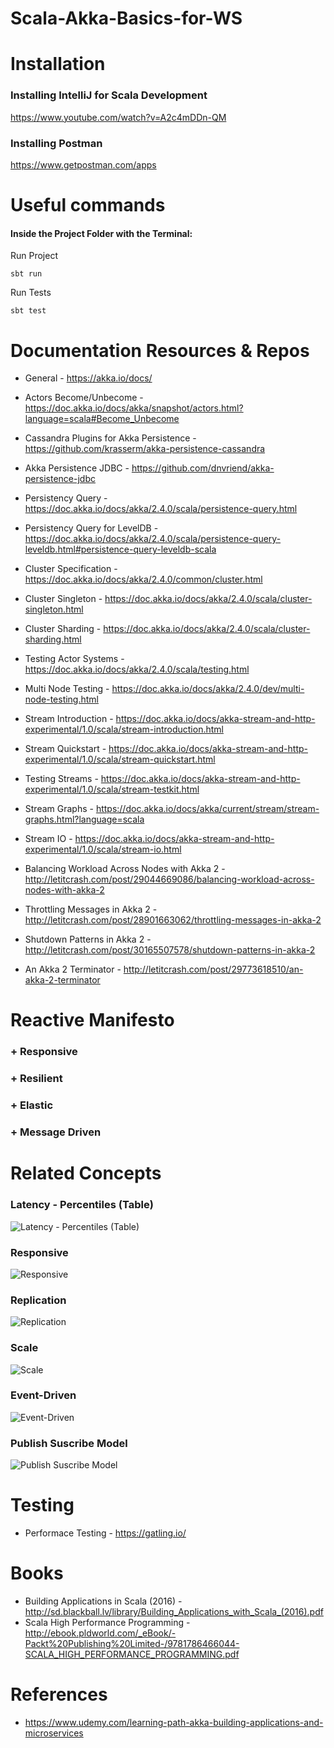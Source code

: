 # Scala-Akka-Basics-for-WS

# Installation 
### Installing IntelliJ for Scala Development
https://www.youtube.com/watch?v=A2c4mDDn-QM
### Installing Postman
https://www.getpostman.com/apps

# Useful commands
#### Inside the Project Folder with the Terminal:

Run Project
```
sbt run
```
Run Tests
```
sbt test
```

# Documentation Resources & Repos
- General                                     - https://akka.io/docs/
- Actors Become/Unbecome                      - https://doc.akka.io/docs/akka/snapshot/actors.html?language=scala#Become_Unbecome

- Cassandra Plugins for Akka Persistence      - https://github.com/krasserm/akka-persistence-cassandra 
- Akka Persistence JDBC                       - https://github.com/dnvriend/akka-persistence-jdbc
- Persistency Query                           - https://doc.akka.io/docs/akka/2.4.0/scala/persistence-query.html
- Persistency Query for LevelDB               - https://doc.akka.io/docs/akka/2.4.0/scala/persistence-query-leveldb.html#persistence-query-leveldb-scala

- Cluster Specification                       - https://doc.akka.io/docs/akka/2.4.0/common/cluster.html
- Cluster Singleton                           - https://doc.akka.io/docs/akka/2.4.0/scala/cluster-singleton.html
- Cluster Sharding                            - https://doc.akka.io/docs/akka/2.4.0/scala/cluster-sharding.html

- Testing Actor Systems                       - https://doc.akka.io/docs/akka/2.4.0/scala/testing.html
- Multi Node Testing                          - https://doc.akka.io/docs/akka/2.4.0/dev/multi-node-testing.html

- Stream Introduction                         - https://doc.akka.io/docs/akka-stream-and-http-experimental/1.0/scala/stream-introduction.html
- Stream Quickstart                           - https://doc.akka.io/docs/akka-stream-and-http-experimental/1.0/scala/stream-quickstart.html
- Testing Streams                             - https://doc.akka.io/docs/akka-stream-and-http-experimental/1.0/scala/stream-testkit.html
- Stream Graphs                               - https://doc.akka.io/docs/akka/current/stream/stream-graphs.html?language=scala
- Stream IO                                   - https://doc.akka.io/docs/akka-stream-and-http-experimental/1.0/scala/stream-io.html

- Balancing Workload Across Nodes with Akka 2 - http://letitcrash.com/post/29044669086/balancing-workload-across-nodes-with-akka-2
- Throttling Messages in Akka 2               - http://letitcrash.com/post/28901663062/throttling-messages-in-akka-2
- Shutdown Patterns in Akka 2                 - http://letitcrash.com/post/30165507578/shutdown-patterns-in-akka-2
- An Akka 2 Terminator                        - http://letitcrash.com/post/29773618510/an-akka-2-terminator

# Reactive Manifesto
### + Responsive
### + Resilient
### + Elastic
### + Message Driven

# Related Concepts

### Latency - Percentiles (Table)
![Latency - Percentiles (Table)](https://lh3.googleusercontent.com/245m6AnfDysvD1qBytYbA1do29obr5Ka2IZlWL4sgywIEngUT13cYzlexqcnZMsU1FtTvf5Npz38hKEKFqBRO1AtglWOfh9aPmgqATlUvSVgNFwzYfc0LldSaClDhRjfvVd_XgczAPQzAhyUWD4ZrM_Wsez_p04WQxhFIQKLm2a8wMBy9U4FMCswPv7AwJgkEgEYgp-2MzV_bxUOSn_B1CoMZflTqC2tp-w6qNg4Lnsn2iX5_tJdgY2tVCnGj5Sn7yCXME8HP7nuftxqYMJ4EOO6kF1r4p9wTkrTv7I6pQnN9cx_X7y0rp5BW1TJWGnazszsPywSK-z1e1OCGPjPQmAKU8yAyaR7VCy0JmWprASd4oPZqvbnp52kb-vOhcY7xOXI6qA83CCBkUWcOtpdaReNoqPfT40GlsA7MXvMAvSILldA9FxCNubkLba0QYc502Ql3hr-Mxs0GgeDdh7n9cTLENCIy3aKRaS0DqBzwsyo7HO4FQ2mO-vMN9qJL7Gq29_UxxoOZ1F3Mr4ibN2gX1iwcV0e-RzCGnB56C2u3AmQ0JRmh0q4_iDR5QwpsyQo=w2880-h1652)

### Responsive
![Responsive](https://lh3.googleusercontent.com/-9ctjeTJKxfg1lwCcFcoleQeHp_-HvEprChxX9i_I5QtDVizwIYAsnprwF3YzpPglrVIKDBeRkCAU815ulXMUiHT_e4IYcuUhr6XcizjeRwnedI6unwe-LP7tbPzQVKOYhRyAzRMJVb_GBOhsH2EvACzCkkF6JNwKT9SRhKLLXYycnQLb4kj2H3hr017AUQ3SqpHryO71qbtlCJHwy5T--eaAckbAz_Jm1QOgIfYestn3rclfSZXLJiX-itpsmiV_tPAmyV0tLkieMBe-2eQFxkVJBbizslcGvTnw4GhV084hspZQ5Hg27VPFdIfQpQ4rrqB4nmbvU0Z8STdlZW4tpsBcXEC3VWFkKZUBv16hIU-JDkVAypgpLjinWxBjVKCbAu3ImXPaJC8hK4-sYCffA1t_oqkzYA2D_xyKVB0jb1fotXm5UiqS9cLrlEtWwFu2k403SBBor_OjElMTjUSJ5XuZrv4YeMItWd5dC_TNUasARH6_drblu80fn6xIyzC6uaQCgXCVnCkUB-YZ8J_ESmHPRJTkQgkO4JHynhT-OC4CClFfbUV2J1wTmEKMEnP=w2880-h1652
)

### Replication
![Replication](
https://lh3.googleusercontent.com/NTmftZNHHFLjrbysOa6RozLNdnsT_uZR3J7PgU-P4z1-Aj4ZMcx37XEbAHAr2lnvihstvPMfKXl0B95arV9JLtJVIo9F7ZLpDNxeaUJj5hoQrq0H4hXegTIXP7TR7kcwXxfvMOvHcz5CnapGkNiKjpng2zZTYKd980Rs3pAeL1CD9cFR5zWqMhSRLvfIIYCZ7tGN9YLFDog6HbTxn8_FHMKxBDvS6aCxTOc1BsuTGQCg8RAq7zBeSiJSX7sol3Pj11AY0Wk0nQhirdyp1G5Oy5KSbRSDIgFONXLQvCrKioyZaZkqJnBJHCWdn0Zri5AyDWNDUOphoUgqohajg792PIG_hp2izR6il4Cl8h8EDF-Dbqp7aKfPzS1k6LgyEpunEqNfII73hksZGc7GzJpADngWF41w_9XgaclR6i40K-DeDuw6Im-e2yQX4I4bFNP21pK6xP3A2QpJa1-adrK1X_kRcNs1NWAb5noqwLdXxBwOdSlwvtDrNzy50xc42o5cfIiy6VgW_DQ27ildoBy3ixf0JimppFSaqfARcGeqPO5dVM1B2qhUV3JChFuax9Gm=w2880-h1652
)

### Scale
![Scale](
https://lh3.googleusercontent.com/nA_rt-fvfKIX0PmJxLTIoLDOV-jCohJph5SgxSprTiU5-2A2nmVlGLEWP6kJHrjzdsHMJJ5x6YI_XLvaH2fLLUTrMdEK4_8guKPIeoceuGmSXphS7prDgmFg3RswhOx3O7_c-EeAApn0XZMf3UdiMX5WHD66QeJJD9j2f4obYxjVNt3qzHiE7lYotBhsAMG7RIisDXFWeY_ZLWBBTcfoAd84N-NHilh5RFYVhVgaThMTpohd7ayNEA_jsRdH6_eUVXjnjKmyXE8GdbqzCh-MMGfunFoqph8fzVfM-57bF9anEVplq_e9Op-0TPZqCesfCm-0q5Ft92oMkxUeQySSdM3geBziF_oUL2RJ04wiYwwcmH1spoaR2kH6_ToHOwMG8H8T-afn9X_QL_wNq7Sq81UcHpqyo0Nnmn2anxfdfs2b_exiOUXTrlsMiqi9gBuL_CEC1JWVUeaETWqU5czNyGn5iedCUU5c_L5oxy59PGmjBpdH4yeocTyhxwQBJZuMF58-UGmY2FfPqnMpMAfg5JKlSU5a9sSHiBN3IUawG565UwuUlaotd8CmqWQcpHyA=w2880-h1652
)

### Event-Driven
![Event-Driven](
https://lh3.googleusercontent.com/3_7YiuvPu7vuUZrjgk1S1hxOIb267mhDg59yxEwW5clh6CVekkfR_qTqxSx8JjZjn_Qqe_-Ojg_W74O6jUlkdiLbl6KlW4WXtfrC5QFUgEoPDEoshN1ViI56j-W18fO_m87VPRQh1fYU-0S5VY1VypPZRUD7m4F62WN5HGRxgR71_YAg9mCttqjWHnPzEz9UcHFGeJIgNKszFwOVJTbPpw_UmgiZZapqat3AtWHYDexYFuC0v87gCRRn0FPMapeIKuiawxirreQJlQckrXMPhPjc37OzDZA5ypoqzpV6e2aIx6EjnBW9X4Q_KTSvzSLioK6374NK11q0IupnePo-b2-SnDwgZqF7KvZtyBUHg56jrJztvOdpGS-pFqV4eGX2NyeJhTbMGk4tx3HCf9uE2GGD291lX9wXYiUqjQk3EetufJ09no-p4k0_7oQvzDiaKs4kVfxBjGsZOxavwig5YInnJw-KHRyTVR0kr-0oN4hZrujBjtRtwaNQ7jTqe8jaqZpQgmF9ONZ8vGp7Ty10cfdoixI8AWQg6phpgI1Y0Do3pR-JaKdDKIWzSh3P7s39=w2880-h1652
)

### Publish Suscribe Model
![Publish Suscribe Model](
https://lh3.googleusercontent.com/wCywzsdlzfaZzu2sg9BCWI-7C4b1S6M2w0IyTiX6E4QYV57CZYNbNLLmPm1NvY-vCoJZvktjK1BADsheoRpbwZvwc-ZEScpRVDNXapjH3o82_jWYoS78D329_iXQrREQw2v7aq5gxY4N8pN0-3KFV03xMxiJjCdA28L36NNR7_4uJVhXQaEwMfkpShXNXa96AvPGIHk_GlTzpVvNxD2fK-uaiCCUaLoH4OB6KJ2M9AxAwBdfhfU4NhT_CRktAq-hHfVA5faqQPSoRhVQ4ToJyKNu5LOg-vQXiVFuUG5X_Qgr8Jdt-rdCmGNRQksIcwzj3NbH3xCYTSElLKBoBC_903oEa695OVrpbvuYeYk6J11tWp_XUi9DvPsZa_wKhD37iBWntgViT3CNJi9CaB1nwblh4O8oB3Ky0iuO6pO7aNrGEDlIzTCGBiUjRN9Hr-BTED0xNhtIR8_55vHsiYCuBhBbY14eAYaevwk4_mfvT_dqZ1ahCa2yVYcuLebtziua1cwlnKfhsVfvdNjSVWOLJMa61bb2wU9DtRsPJxhrkfi926n-e-zFXwiqYceCV-5g=w2880-h1652
)

# Testing

- Performace Testing - https://gatling.io/


# Books 
- Building Applications in Scala (2016) - http://sd.blackball.lv/library/Building_Applications_with_Scala_(2016).pdf
- Scala High Performance Programming - http://ebook.pldworld.com/_eBook/-Packt%20Publishing%20Limited-/9781786466044-SCALA_HIGH_PERFORMANCE_PROGRAMMING.pdf

# References
- https://www.udemy.com/learning-path-akka-building-applications-and-microservices

